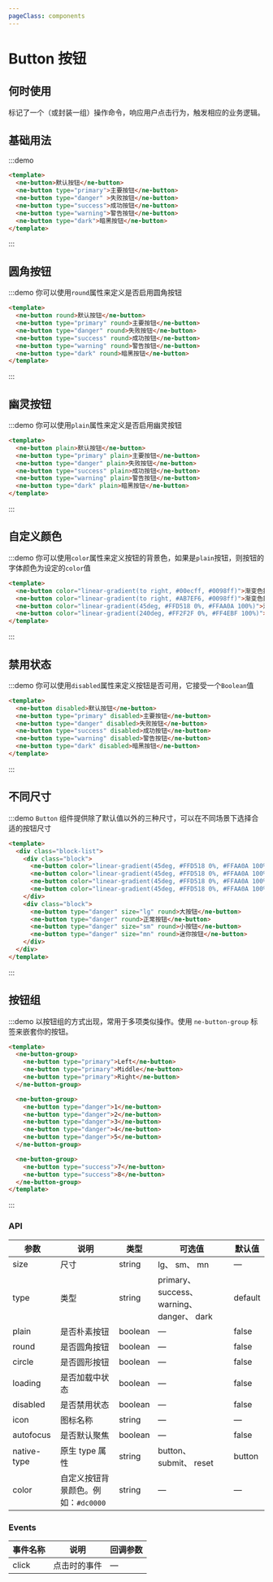 ```yaml
---
pageClass: components
---
```


# Button 按钮

## 何时使用

标记了一个（或封装一组）操作命令，响应用户点击行为，触发相应的业务逻辑。

## 基础用法
:::demo
```html
<template>
  <ne-button>默认按钮</ne-button>
  <ne-button type="primary">主要按钮</ne-button>
  <ne-button type="danger" >失败按钮</ne-button>
  <ne-button type="success">成功按钮</ne-button>
  <ne-button type="warning">警告按钮</ne-button>
  <ne-button type="dark">暗黑按钮</ne-button>
</template>
```
:::

## 圆角按钮
:::demo 你可以使用`round`属性来定义是否启用圆角按钮
```html
<template>
  <ne-button round>默认按钮</ne-button>
  <ne-button type="primary" round>主要按钮</ne-button>
  <ne-button type="danger" round>失败按钮</ne-button>
  <ne-button type="success" round>成功按钮</ne-button>
  <ne-button type="warning" round>警告按钮</ne-button>
  <ne-button type="dark" round>暗黑按钮</ne-button>
</template>
```
:::

## 幽灵按钮
:::demo 你可以使用`plain`属性来定义是否启用幽灵按钮
```html
<template>
  <ne-button plain>默认按钮</ne-button>
  <ne-button type="primary" plain>主要按钮</ne-button>
  <ne-button type="danger" plain>失败按钮</ne-button>
  <ne-button type="success" plain>成功按钮</ne-button>
  <ne-button type="warning" plain>警告按钮</ne-button>
  <ne-button type="dark" plain>暗黑按钮</ne-button>
</template>
```
:::

## 自定义颜色
:::demo 你可以使用`color`属性来定义按钮的背景色，如果是`plain`按钮，则按钮的字体颜色为设定的`color`值
```html
<template>
  <ne-button color="linear-gradient(to right, #00ecff, #0098ff)">渐变色按钮</ne-button>
  <ne-button color="linear-gradient(to right, #AB7EF6, #0098ff)">渐变色按钮</ne-button>
  <ne-button color="linear-gradient(45deg, #FFD518 0%, #FFAA0A 100%)">渐变色按钮</ne-button>
  <ne-button color="linear-gradient(240deg, #FF2F2F 0%, #FF4EBF 100%)">渐变色按钮</ne-button>
</template>
```
:::


## 禁用状态
:::demo 你可以使用`disabled`属性来定义按钮是否可用，它接受一个`Boolean`值
```html
<template>
  <ne-button disabled>默认按钮</ne-button>
  <ne-button type="primary" disabled>主要按钮</ne-button>
  <ne-button type="danger" disabled>失败按钮</ne-button>
  <ne-button type="success" disabled>成功按钮</ne-button>
  <ne-button type="warning" disabled>警告按钮</ne-button>
  <ne-button type="dark" disabled>暗黑按钮</ne-button>
</template>
```
:::

## 不同尺寸
:::demo `Button` 组件提供除了默认值以外的三种尺寸，可以在不同场景下选择合适的按钮尺寸
```html
<template>
  <div class="block-list">
    <div class="block">
      <ne-button color="linear-gradient(45deg, #FFD518 0%, #FFAA0A 100%)" size="lg">大按钮</ne-button>
      <ne-button color="linear-gradient(45deg, #FFD518 0%, #FFAA0A 100%)">正常按钮</ne-button>
      <ne-button color="linear-gradient(45deg, #FFD518 0%, #FFAA0A 100%)" size="sm">小按钮</ne-button>
      <ne-button color="linear-gradient(45deg, #FFD518 0%, #FFAA0A 100%)" size="mn">迷你按钮</ne-button>
    </div>
    <div class="block">
      <ne-button type="danger" size="lg" round>大按钮</ne-button>
      <ne-button type="danger" round>正常按钮</ne-button>
      <ne-button type="danger" size="sm" round>小按钮</ne-button>
      <ne-button type="danger" size="mn" round>迷你按钮</ne-button>
    </div>
  </div>
</template>
```
:::

## 按钮组
:::demo 以按钮组的方式出现，常用于多项类似操作。使用 `ne-button-group` 标签来嵌套你的按钮。
```html
<template>
  <ne-button-group>
    <ne-button type="primary">Left</ne-button>
    <ne-button type="primary">Middle</ne-button>
    <ne-button type="primary">Right</ne-button>
  </ne-button-group>

  <ne-button-group>
    <ne-button type="danger">1</ne-button>
    <ne-button type="danger">2</ne-button>
    <ne-button type="danger">3</ne-button>
    <ne-button type="danger">4</ne-button>
    <ne-button type="danger">5</ne-button>
  </ne-button-group>

  <ne-button-group>
    <ne-button type="success">7</ne-button>
    <ne-button type="success">8</ne-button>
  </ne-button-group>
</template>
```
:::

### API

| 参数        | 说明                                                  | 类型    | 可选值                                             | 默认值 |
| ----------- | ----------------------------------------------------- | ------- | -------------------------------------------------- | ------ |
| size        | 尺寸                                                  | string  | lg、 sm、 mn                              | —      |
| type        | 类型                                                  | string  | primary、 success、 warning、 danger、 dark | default     |
| plain       | 是否朴素按钮                                          | boolean | —                                                  | false  |
| round       | 是否圆角按钮                                          | boolean | —                                                  | false  |
| circle      | 是否圆形按钮                                          | boolean | —                                                  | false  |
| loading     | 是否加载中状态                                        | boolean | —                                                  | false  |
| disabled    | 是否禁用状态                                          | boolean | —                                                  | false  |
| icon        | 图标名称                                              | string  | —                                                  | —      |
| autofocus   | 是否默认聚焦                                          | boolean | —                                                  | false  |
| native-type | 原生 type 属性                                        | string  | button、 submit、 reset                            | button |
| color       | 自定义按钮背景颜色。例如：`#dc0000`                   | string  | —                                                  | —      |

### Events

| 事件名称 | 说明         | 回调参数 |
| -------- | ------------ | -------- |
| click    | 点击时的事件 | —        |

<style lang="scss">
.demo-block.demo-button {
  .block-list{
    display: flex;
    justify-content:space-around;
    .block{
      display: flex;
      justify-content:center;
      align-items: center;
    }
  }
  .ne-button {
    margin-bottom: 1rem;
  }
}

</style>


